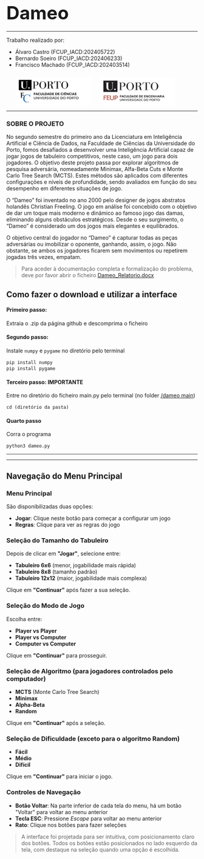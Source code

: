 # <font size="80">Dameo</font>
*******
Trabalho realizado por:

* Álvaro Castro (FCUP_IACD:202405722)
* Bernardo Soeiro (FCUP_IACD:202406233) 
* Francisco Machado (FCUP_IACD:202403514)
<div style="padding: 10px;padding-left:5%">
<img src="fotos/Cienciasporto.png" style="float:left; height:75px;width:200px">
<img src="fotos/Feuporto.png" style="float:left ; height:75px; padding-left:20px;width:200px">
</div>

<div style="clear:both;"></div>

******
### SOBRE O PROJETO 
No segundo semestre do primeiro ano da Licenciatura em Inteligência Artificial e Ciência de Dados, na Faculdade de Ciências da Universidade do Porto, fomos desafiados a desenvolver uma Inteligência Artificial capaz de jogar jogos de tabuleiro competitivos, neste caso, um jogo para dois jogadores. O objetivo deste projeto passa por explorar algoritmos de pesquisa adversária, nomeadamente Minimax, Alfa-Beta Cuts e Monte Carlo Tree Search (MCTS). Estes métodos são aplicados com diferentes configurações e níveis de profundidade, sendo avaliados em função do seu desempenho em diferentes situações de jogo. 

O “Dameo” foi inventado no ano 2000 pelo designer de jogos abstratos holandês Christian Freeling. O jogo em análise foi concebido com o objetivo de dar um toque mais moderno e dinâmico ao famoso jogo das damas, eliminando alguns obstáculos estratégicos. Desde o seu surgimento, o “Dameo” é considerado um dos jogos mais elegantes e equilibrados.

O objetivo central do jogador no “Dameo” é capturar todas as peças adversárias ou imobilizar o oponente, ganhando, assim, o jogo. Não obstante, se ambos os jogadores ficarem sem movimentos ou repetirem jogadas três vezes, empatam.

>Para aceder à documentação completa e formalização do problema, deve por favor abrir o ficheiro [Dameo_Relatorio.docx](https://www.canva.com/design/DAGj4WibOJA/8QEdnWDrN7lQNhZXu5mRaA/view?utm_content=DAGj4WibOJA&utm_campaign=designshare&utm_medium=link2&utm_source=uniquelinks&utlId=hba45ba0366)

## Como fazer o download e utilizar a interface  
#### Primeiro passo:
Extraia o .zip da página github e descomprima o ficheiro
#### Segundo passo: 
Instale `numpy` e `pygame` no diretório pelo terminal 
```
pip install numpy
pip install pygame
```
#### Terceiro passo: **IMPORTANTE** 
Entre no diretório do ficheiro main.py pelo terminal (no folder [/dameo main](/dameo_sub)) 
```
cd (diretório da pasta)
```
#### Quarto passo 
Corra o programa 
```
python3 dameo.py
```
*****
*****

## Navegação do Menu Principal

### Menu Principal
São disponibilizadas duas opções:

- **Jogar**: Clique neste botão para começar a configurar um jogo  
- **Regras**: Clique para ver as regras do jogo  

### Seleção do Tamanho do Tabuleiro
Depois de clicar em **"Jogar"**, selecione entre:

- **Tabuleiro 6x6** (menor, jogabilidade mais rápida)  
- **Tabuleiro 8x8** (tamanho padrão)  
- **Tabuleiro 12x12** (maior, jogabilidade mais complexa)  

Clique em **"Continuar"** após fazer a sua seleção.

### Seleção do Modo de Jogo
Escolha entre:

- **Player vs Player**  
- **Player vs Computer**  
- **Computer vs Computer**  

Clique em **"Continuar"** para prosseguir.

### Seleção de Algoritmo (para jogadores controlados pelo computador)
- **MCTS** (Monte Carlo Tree Search)  
- **Minimax**  
- **Alpha-Beta**  
- **Random**  

Clique em **"Continuar"** após a seleção.

### Seleção de Dificuldade (exceto para o algoritmo Random)
- **Fácil**  
- **Médio**  
- **Difícil**  

Clique em **"Continuar"** para iniciar o jogo.

### Controles de Navegação

- **Botão Voltar**: Na parte inferior de cada tela do menu, há um botão "Voltar" para voltar ao menu anterior  
- **Tecla ESC**: Pressione *Escape* para voltar ao menu anterior  
- **Rato**: Clique nos botões para fazer seleções  

> A interface foi projetada para ser intuitiva, com posicionamento claro dos botões. Todos os botões estão posicionados no lado esquerdo da tela, com destaque na seleção quando uma opção é escolhida.


